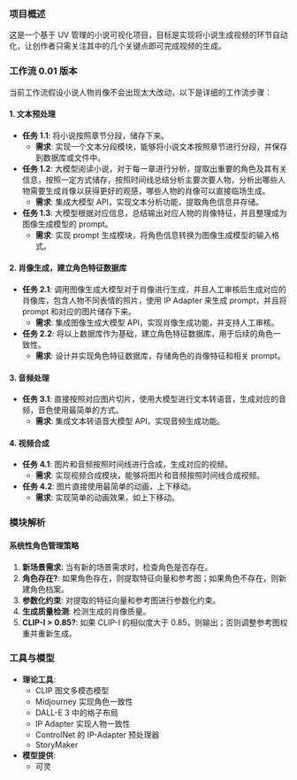 ### 项目概述
这是一个基于 UV 管理的小说可视化项目，目标是实现将小说生成视频的环节自动化，让创作者只需关注其中的几个关键点即可完成视频的生成。

### 工作流 0.01 版本
当前工作流假设小说人物肖像不会出现太大改动，以下是详细的工作流步骤：

#### 1. 文本预处理
- **任务 1.1**: 将小说按照章节分段，储存下来。
  - **需求**: 实现一个文本分段模块，能够将小说文本按照章节进行分段，并保存到数据库或文件中。
- **任务 1.2**: 大模型阅读小说，对于每一章进行分析，提取出重要的角色及其有关信息，按照一定方式储存，按照时间线总结分析主要次要人物，分析出哪些人物需要生成肖像以获得更好的观感，哪些人物的肖像可以直接临场生成。
  - **需求**: 集成大模型 API，实现文本分析功能，提取角色信息并存储。
- **任务 1.3**: 大模型根据对应信息，总结输出对应人物的肖像特征，并且整理成为图像生成模型的 prompt。
  - **需求**: 实现 prompt 生成模块，将角色信息转换为图像生成模型的输入格式。

#### 2. 肖像生成，建立角色特征数据库
- **任务 2.1**: 调用图像生成大模型对于肖像进行生成，并且人工审核后生成对应的肖像库，包含人物不同表情的照片，使用 IP Adapter 来生成 prompt，并且将 prompt 和对应的图片储存下来。
  - **需求**: 集成图像生成大模型 API，实现肖像生成功能，并支持人工审核。
- **任务 2.2**: 将以上数据库作为基础，建立角色特征数据库，用于后续的角色一致性。
  - **需求**: 设计并实现角色特征数据库，存储角色的肖像特征和相关 prompt。

#### 3. 音频处理
- **任务 3.1**: 直接按照对应图片切片，使用大模型进行文本转语音，生成对应的音频，音色使用最简单的方式。
  - **需求**: 集成文本转语音大模型 API，实现音频生成功能。

#### 4. 视频合成
- **任务 4.1**: 图片和音频按照时间线进行合成，生成对应的视频。
  - **需求**: 实现视频合成模块，能够将图片和音频按照时间线合成视频。
- **任务 4.2**: 图片直接使用最简单的动画，上下移动。
  - **需求**: 实现简单的动画效果，如上下移动。

### 模块解析
#### 系统性角色管理策略
1. **新场景需求**: 当有新的场景需求时，检查角色是否存在。
2. **角色存在?**: 如果角色存在，则提取特征向量和参考图；如果角色不存在，则新建角色档案。
3. **参数化约束**: 对提取的特征向量和参考图进行参数化约束。
4. **生成质量检测**: 检测生成的肖像质量。
5. **CLIP-I > 0.85?**: 如果 CLIP-I 的相似度大于 0.85，则输出；否则调整参考图权重并重新生成。

### 工具与模型
- **理论工具**:
  - CLIP 图文多模态模型
  - Midjourney 实现角色一致性
  - DALL-E 3 中的格子布局
  - IP Adapter 实现人物一致性
  - ControlNet 的 IP-Adapter 预处理器
  - StoryMaker
- **模型提供**:
  - 可灵
